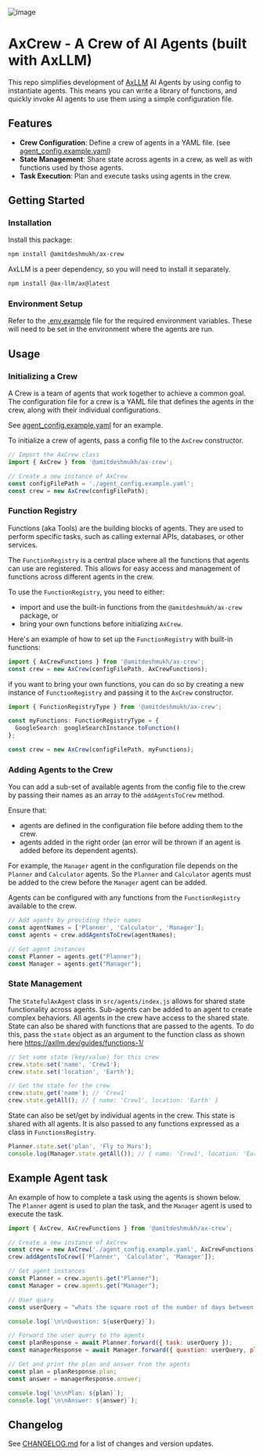 ![image](axcrew.png)

# AxCrew - A Crew of AI Agents (built with AxLLM)

This repo simplifies development of [AxLLM](https://axllm.dev) AI Agents by using config to instantiate agents. This means you can write a library of functions, and quickly invoke AI agents to use them using a simple configuration file.

## Features
- **Crew Configuration**: Define a crew of agents in a YAML file. (see [agent_config.example.yaml](agent_config.example.yaml))
- **State Management**: Share state across agents in a crew, as well as with functions used by those agents.
- **Task Execution**: Plan and execute tasks using agents in the crew.

## Getting Started

### Installation
Install this package:
```bash
npm install @amitdeshmukh/ax-crew
```
AxLLM is a peer dependency, so you will need to install it separately.

```bash
npm install @ax-llm/ax@latest
```

### Environment Setup
Refer to the [.env.example](.env.example) file for the required environment variables. These will need to be set in the environment where the agents are run.

## Usage

### Initializing a Crew
A Crew is a team of agents that work together to achieve a common goal. The configuration file for a crew is a YAML file that defines the agents in the crew, along with their individual configurations.

See [agent_config.example.yaml](agent_config.example.yaml) for an example.

To initialize a crew of agents, pass a config file to the `AxCrew` constructor.

```javascript
// Import the AxCrew class
import { AxCrew } from '@amitdeshmukh/ax-crew';

// Create a new instance of AxCrew
const configFilePath = './agent_config.example.yaml';
const crew = new AxCrew(configFilePath);
```

### Function Registry
Functions (aka Tools) are the building blocks of agents. They are used to perform specific tasks, such as calling external APIs, databases, or other services.

The `FunctionRegistry` is a central place where all the functions that agents can use are registered. This allows for easy access and management of functions across different agents in the crew.

To use the `FunctionRegistry`, you need to either:
- import and use the built-in functions from the `@amitdeshmukh/ax-crew` package, or
- bring your own functions before initializing `AxCrew`. 

Here's an example of how to set up the `FunctionRegistry` with built-in functions:

```javascript
import { AxCrewFunctions } from '@amitdeshmukh/ax-crew';
const crew = new AxCrew(configFilePath, AxCrewFunctions);
```

if you want to bring your own functions, you can do so by creating a new instance of `FunctionRegistry` and passing it to the `AxCrew` constructor.

```typescript
import { FunctionRegistryType } from '@amitdeshmukh/ax-crew';

const myFunctions: FunctionRegistryType = {
  GoogleSearch: googleSearchInstance.toFunction()
};

const crew = new AxCrew(configFilePath, myFunctions);
```

### Adding Agents to the Crew
You can add a sub-set of available agents from the config file to the crew by passing their names as an array to the `addAgentsToCrew` method.

Ensure that:
  - agents are defined in the configuration file before adding them to the crew. 
  - agents added in the right order (an error will be thrown if an agent is added before its dependent agents).

For example, the `Manager` agent in the configuration file depends on the `Planner` and `Calculator` agents. So the `Planner` and `Calculator` agents must be added to the crew before the `Manager` agent can be added.

Agents can be configured with any functions from the `FunctionRegistry` available to the crew.

```javascript
// Add agents by providing their names
const agentNames = ['Planner', 'Calculator', 'Manager'];
const agents = crew.addAgentsToCrew(agentNames);

// Get agent instances
const Planner = agents.get("Planner");
const Manager = agents.get("Manager");
```

### State Management

The `StatefulAxAgent` class in `src/agents/index.js` allows for shared state functionality across agents. Sub-agents can be added to an agent to create complex behaviors. All agents in the crew have access to the shared state. State can also be shared with functions that are passed to the agents. To do this, pass the `state` object as an argument to the function class as shown here https://axllm.dev/guides/functions-1/


```javascript
// Set some state (key/value) for this crew
crew.state.set('name', 'Crew1');
crew.state.set('location', 'Earth');

// Get the state for the crew
crew.state.get('name'); // 'Crew1'
crew.state.getAll(); // { name: 'Crew1', location: 'Earth' }
``` 

State can also be set/get by individual agents in the crew. This state is shared with all agents. It is also passed to any functions expressed as a class in `FunctionsRegistry`.

```javascript
Planner.state.set('plan', 'Fly to Mars'); 
console.log(Manager.state.getAll()); // { name: 'Crew1', location: 'Earth', plan: 'Fly to Mars' }
```

## Example Agent task

An example of how to complete a task using the agents is shown below. The `Planner` agent is used to plan the task, and the `Manager` agent is used to execute the task.

```javascript
import { AxCrew, AxCrewFunctions } from '@amitdeshmukh/ax-crew';

// Create a new instance of AxCrew
const crew = new AxCrew('./agent_config.example.yaml', AxCrewFunctions);
crew.addAgentsToCrew(['Planner', 'Calculator', 'Manager']);

// Get agent instances
const Planner = crew.agents.get("Planner");
const Manager = crew.agents.get("Manager");

// User query
const userQuery = "whats the square root of the number of days between now and Christmas";

console.log(`\n\nQuestion: ${userQuery}`);

// Forward the user query to the agents
const planResponse = await Planner.forward({ task: userQuery });
const managerResponse = await Manager.forward({ question: userQuery, plan: planResponse.plan });

// Get and print the plan and answer from the agents
const plan = planResponse.plan;
const answer = managerResponse.answer;

console.log(`\n\nPlan: ${plan}`);
console.log(`\n\nAnswer: ${answer}`);
```

## Changelog

See [CHANGELOG.md](CHANGELOG.md) for a list of changes and version updates.